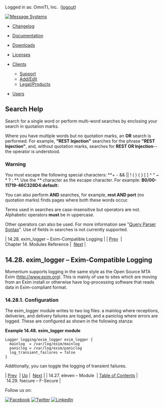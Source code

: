 Logged in as: OmniTI, Inc.  ([logout](https://support.messagesystems.com/logout.php))

[![Message Systems](https://support.messagesystems.com/images/ms-white205.png)](https://support.messagesystems.com/start.php) 

*   [Changelog](https://support.messagesystems.com/start.php?show=changelog)
*   [Documentation](https://support.messagesystems.com/docs/)
*   [Downloads](https://support.messagesystems.com/start.php)

*   [Licenses](https://support.messagesystems.com/license_summary.php)
*   <a href="">Clients</a>
    *   [Support](https://support.messagesystems.com/cs.php)
    *   [Add/Edit](https://support.messagesystems.com/edit_client.php)
    *   [Legal/Products](https://support.messagesystems.com/edit_products.php)
*   [Users](https://support.messagesystems.com/edit_customer.php)

## Search Help

Search for a single word or perform multi-word searches by enclosing your search in quotation marks.

Where you have multiple words but no quotation marks, an **OR** search is performed. For example, **"REST Injection"** searches for the phrase **"REST Injection"**, and, without quotation marks, searches for **REST OR Injection**--the operator is understood.

### Warning

You must escape the following special characters: **+ - && || ! ( ) { } [ ] ^ " ~ * ? : \**. Use the **\** character as the escape character. For example: **B0/00-11719-46C328D4\:default\:**

You can also perform **AND** searches, for example, **rest AND port** (no quotation marks) finds pages where both these words occur.

Terms used in searches are case-insensitive but operators are not. Alphabetic operators **must** be in uppercase.

Other operators can also be used. For more information see "[Query Parser Syntax](https://lucene.apache.org/core/old_versioned_docs/versions/3_0_0/queryparsersyntax.html)". Use of fields in searches is not currently supported.

| 14.28. exim_logger – Exim-Compatible Logging |
| [Prev](modules.eleven.php)  | Chapter 14. Modules Reference |  [Next](modules.fsecure.php) |

## 14.28. exim_logger – Exim-Compatible Logging

<a class="indexterm" name="idp12120288"></a>

Momentum supports logging in the same style as the Open Source MTA Exim (http://www.exim.org). This is mainly of use to sites which are moving from an Exim install or otherwise have log-processing software that reads data in Exim-compliant format.

### 14.28.1. Configuration

The exim_logger module writes to two log files: a mainlog where receptions, deliveries, and delivery failures are logged, and a paniclog where errors are logged. These are configured as shown in the following stanza:

<a name="example.exim_logger"></a>

**Example 14.48. exim_logger module**

```
Logger logging/exim_logger exim_logger {
  mainlog  = /var/log/exim/mainlog
  paniclog = /var/log/exim/paniclog
  log_transient_failures = false
}
```

Additionally, you can toggle the logging of transient failures.

| [Prev](modules.eleven.php)  | [Up](modules.php) |  [Next](modules.fsecure.php) |
| 14.27. eleven – Module  | [Table of Contents](index.php) |  14.29. fsecure – F-Secure |

Follow us on:

[![Facebook](https://support.messagesystems.com/images/icon-facebook.png)](http://www.facebook.com/messagesystems) [![Twitter](https://support.messagesystems.com/images/icon-twitter.png)](http://twitter.com/#!/MessageSystems) [![LinkedIn](https://support.messagesystems.com/images/icon-linkedin.png)](http://www.linkedin.com/company/message-systems)